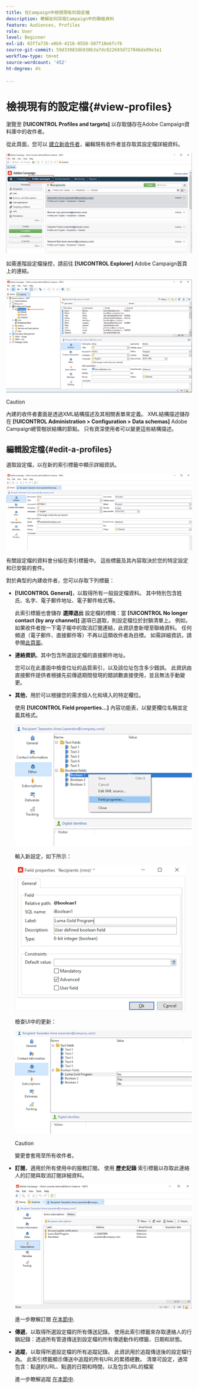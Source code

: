 ```yaml
---
title: 在Campaign中檢視現有的設定檔
description: 瞭解如何存取Campaign中的聯絡資料
feature: Audiences, Profiles
role: User
level: Beginner
exl-id: 03f7a736-e0b9-4216-9550-507f10e6fcf6
source-git-commit: 59d33983db930b3a7dc022693d72704bda99e3a1
workflow-type: tm+mt
source-wordcount: '452'
ht-degree: 4%

---
```


# 檢視現有的設定檔{#view-profiles}

瀏覽至 **[!UICONTROL Profiles and targets]** 以存取儲存在Adobe Campaign資料庫中的收件者。

從此頁面，您可以 [建立新收件者](create-profiles.md)，編輯現有收件者並存取其設定檔詳細資料。

![](assets/profiles-and-targets.png)

如需進階設定檔操控，請前往 **[!UICONTROL Explorer]** Adobe Campaign首頁上的連結。

![](assets/recipients-in-explorer.png)


>[!CAUTION]
>
>內建的收件者畫面是透過XML結構描述及其相關表單來定義。 XML結構描述儲存在 **[!UICONTROL Administration > Configuration > Data schemas]** Adobe Campaign總管樹狀結構的節點。 只有資深使用者可以變更這些結構描述。
>

## 編輯設定檔{#edit-a-profiles}

選取設定檔，以在新的索引標籤中顯示詳細資訊。

![](assets/edit-a-profile.png)

有關設定檔的資料會分組在索引標籤中。 這些標籤及其內容取決於您的特定設定和已安裝的套件。

對於典型的內建收件者，您可以存取下列標籤：

* **[!UICONTROL General]**，以取得所有一般設定檔資料。 其中特別包含姓氏、名字、電子郵件地址、電子郵件格式等。

  此索引標籤也會儲存 **選擇退出** 設定檔的標幟：當 **[!UICONTROL No longer contact (by any channel)]** 選項已選取，則設定檔位於封鎖清單上。 例如，如果收件者按一下電子報中的取消訂閱連結，此資訊會新增至聯絡資料。 任何頻道（電子郵件、直接郵件等）不再以這類收件者為目標。 如需詳細資訊，請參閱[此頁面](../send/quarantines.md)。

* **連絡資訊**，其中包含所選設定檔的直接郵件地址。

  您可以在此畫面中檢查位址的品質索引，以及該位址包含多少錯誤。 此資訊由直接郵件提供者根據先前傳遞期間發現的錯誤數直接使用，並且無法手動變更。

* **其他**，用於可以根據您的需求個人化和填入的特定欄位。

  使用 **[!UICONTROL Field properties…]** 內容功能表，以變更欄位名稱並定義其格式。

  ![](assets/other-tab-field-properties.png)

  輸入新設定，如下所示：

  ![](assets/change-field-properties.png)

  檢查UI中的更新：

  ![](assets/other-tab-updated.png)


  >[!CAUTION]
  >變更會套用至所有收件者。
  >


* **訂閱**，適用於所有使用中的服務訂閱。 使用 **歷史記錄** 索引標籤以存取此連絡人的訂閱與取消訂閱詳細資料。

  ![](assets/subscription-tab.png)

  進一步瞭解訂閱 [在本節中](../start/subscriptions.md).

* **傳遞**，以取得所選設定檔的所有傳送記錄。 使用此索引標籤來存取連絡人的行銷記錄：透過所有管道傳送到設定檔的所有傳遞動作的標籤、日期和狀態。


* **追蹤**，以取得所選設定檔的所有追蹤記錄。 此資訊用於追蹤傳送後的設定檔行為。 此索引標籤顯示傳送中追蹤的所有URL的累積總數。 清單可設定，通常包含：點選的URL、點選的日期和時間，以及包含URL的檔案

  進一步瞭解追蹤 [在本節中](../start/tracking.md).
